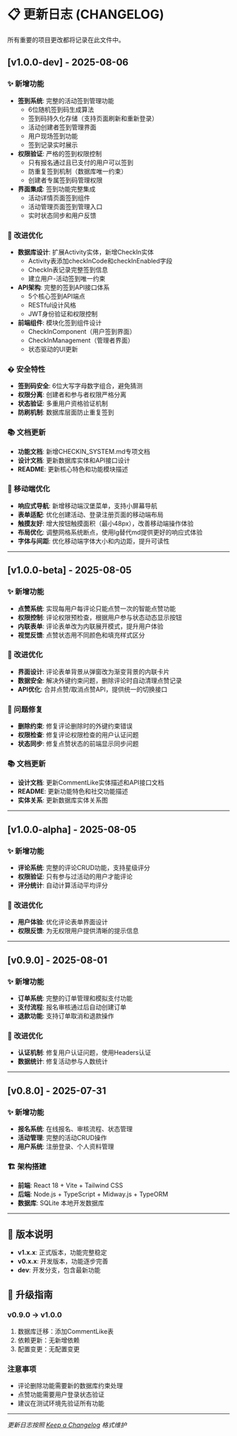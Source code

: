 # 📋 更新日志 (CHANGELOG)

所有重要的项目更改都将记录在此文件中。

## [v1.0.0-dev] - 2025-08-06

### ✨ 新增功能
- **签到系统**: 完整的活动签到管理功能
  - 6位随机签到码生成算法
  - 签到码持久化存储（支持页面刷新和重新登录）
  - 活动创建者签到管理界面
  - 用户现场签到功能
  - 签到记录实时展示
- **权限验证**: 严格的签到权限控制
  - 只有报名通过且已支付的用户可以签到
  - 防重复签到机制（数据库唯一约束）
  - 创建者专属签到码管理权限
- **界面集成**: 签到功能完整集成
  - 活动详情页面签到组件
  - 活动管理页面签到管理入口
  - 实时状态同步和用户反馈

### 🔧 改进优化
- **数据库设计**: 扩展Activity实体，新增CheckIn实体
  - Activity表添加checkInCode和checkInEnabled字段
  - CheckIn表记录完整签到信息
  - 建立用户-活动签到唯一约束
- **API架构**: 完整的签到API接口体系
  - 5个核心签到API端点
  - RESTful设计风格
  - JWT身份验证和权限控制
- **前端组件**: 模块化签到组件设计
  - CheckInComponent（用户签到界面）
  - CheckInManagement（管理者界面）
  - 状态驱动的UI更新

### � 安全特性
- **签到码安全**: 6位大写字母数字组合，避免猜测
- **权限分离**: 创建者和参与者权限严格分离
- **状态验证**: 多重用户资格验证机制
- **防刷机制**: 数据库层面防止重复签到

### 📚 文档更新
- **功能文档**: 新增CHECKIN_SYSTEM.md专项文档
- **设计文档**: 更新数据库实体和API接口设计
- **README**: 更新核心特色和功能模块描述

### 📱 移动端优化
- **响应式导航**: 新增移动端汉堡菜单，支持小屏幕导航
- **表单适配**: 优化创建活动、登录注册页面的移动端布局
- **触摸友好**: 增大按钮触摸面积（最小48px），改善移动端操作体验
- **布局优化**: 调整网格系统断点，使用lg替代md提供更好的响应式体验
- **字体与间距**: 优化移动端字体大小和内边距，提升可读性

---

## [v1.0.0-beta] - 2025-08-05

### ✨ 新增功能
- **点赞系统**: 实现每用户每评论只能点赞一次的智能点赞功能
- **权限控制**: 评论权限预检查，根据用户参与状态动态显示按钮
- **内联表单**: 评论表单改为内联展开模式，提升用户体验
- **视觉反馈**: 点赞状态用不同颜色和填充样式区分

### 🔧 改进优化
- **界面设计**: 评论表单背景从弹窗改为渐变背景的内联卡片
- **数据安全**: 解决外键约束问题，删除评论时自动清理点赞记录
- **API优化**: 合并点赞/取消点赞API，提供统一的切换接口

### 🐛 问题修复
- **删除约束**: 修复评论删除时的外键约束错误
- **权限检查**: 修复评论权限检查的用户认证问题
- **状态同步**: 修复点赞状态的前端显示同步问题

### 📚 文档更新
- **设计文档**: 更新CommentLike实体描述和API接口文档
- **README**: 更新功能特色和社交功能描述
- **实体关系**: 更新数据库实体关系图

---

## [v1.0.0-alpha] - 2025-08-05

### ✨ 新增功能
- **评论系统**: 完整的评论CRUD功能，支持星级评分
- **权限验证**: 只有参与过活动的用户才能评论
- **评分统计**: 自动计算活动平均评分

### 🔧 改进优化
- **用户体验**: 优化评论表单界面设计
- **权限反馈**: 为无权限用户提供清晰的提示信息

---

## [v0.9.0] - 2025-08-01

### ✨ 新增功能
- **订单系统**: 完整的订单管理和模拟支付功能
- **支付流程**: 报名审核通过后自动创建订单
- **退款功能**: 支持订单取消和退款操作

### 🔧 改进优化
- **认证机制**: 修复用户认证问题，使用Headers认证
- **数据统计**: 修复活动参与人数统计

---

## [v0.8.0] - 2025-07-31

### ✨ 新增功能
- **报名系统**: 在线报名、审核流程、状态管理
- **活动管理**: 完整的活动CRUD操作
- **用户系统**: 注册登录、个人资料管理

### 🏗️ 架构搭建
- **前端**: React 18 + Vite + Tailwind CSS
- **后端**: Node.js + TypeScript + Midway.js + TypeORM
- **数据库**: SQLite 本地开发数据库

---

## 📝 版本说明

- **v1.x.x**: 正式版本，功能完整稳定
- **v0.x.x**: 开发版本，功能逐步完善
- **dev**: 开发分支，包含最新功能

## 🔄 升级指南

### v0.9.0 → v1.0.0
1. 数据库迁移：添加CommentLike表
2. 依赖更新：无新增依赖
3. 配置变更：无配置变更

### 注意事项
- 评论删除功能需要新的数据库约束处理
- 点赞功能需要用户登录状态验证
- 建议在测试环境先验证所有功能

---

*更新日志按照 [Keep a Changelog](https://keepachangelog.com/) 格式维护*
